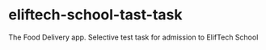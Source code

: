 # eliftech-school-tast-task
The Food Delivery app. Selective test task for admission to ElifTech School
